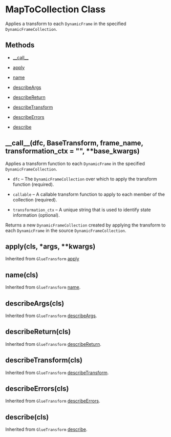 # MapToCollection Class<a name="aws-glue-api-crawler-pyspark-transforms-MapToCollection"></a>

Applies a transform to each `DynamicFrame` in the specified `DynamicFrameCollection`\.

## Methods<a name="aws-glue-api-crawler-pyspark-transforms-MapToCollection-_methods"></a>

+ [\_\_call\_\_](#aws-glue-api-crawler-pyspark-transforms-MapToCollection-__call__)

+ [apply](#aws-glue-api-crawler-pyspark-transforms-MapToCollection-apply)

+ [name](#aws-glue-api-crawler-pyspark-transforms-MapToCollection-name)

+ [describeArgs](#aws-glue-api-crawler-pyspark-transforms-MapToCollection-describeArgs)

+ [describeReturn](#aws-glue-api-crawler-pyspark-transforms-MapToCollection-describeReturn)

+ [describeTransform](#aws-glue-api-crawler-pyspark-transforms-MapToCollection-describeTransform)

+ [describeErrors](#aws-glue-api-crawler-pyspark-transforms-MapToCollection-describeErrors)

+ [describe](#aws-glue-api-crawler-pyspark-transforms-MapToCollection-describe)

## \_\_call\_\_\(dfc, BaseTransform, frame\_name, transformation\_ctx = "", \*\*base\_kwargs\)<a name="aws-glue-api-crawler-pyspark-transforms-MapToCollection-__call__"></a>

Applies a transform function to each `DynamicFrame` in the specified `DynamicFrameCollection`\.

+ `dfc` – The `DynamicFrameCollection` over which to apply the transform function \(required\)\.

+ `callable` – A callable transform function to apply to each member of the collection \(required\)\.

+ `transformation_ctx` – A unique string that is used to identify state information \(optional\)\.

Returns a new `DynamicFrameCollection` created by applying the transform to each `DynamicFrame` in the source `DynamicFrameCollection`\.

## apply\(cls, \*args, \*\*kwargs\)<a name="aws-glue-api-crawler-pyspark-transforms-MapToCollection-apply"></a>

Inherited from `GlueTransform` [apply](aws-glue-api-crawler-pyspark-transforms-GlueTransform.md#aws-glue-api-crawler-pyspark-transforms-GlueTransform-apply)

## name\(cls\)<a name="aws-glue-api-crawler-pyspark-transforms-MapToCollection-name"></a>

Inherited from `GlueTransform` [name](aws-glue-api-crawler-pyspark-transforms-GlueTransform.md#aws-glue-api-crawler-pyspark-transforms-GlueTransform-name)\.

## describeArgs\(cls\)<a name="aws-glue-api-crawler-pyspark-transforms-MapToCollection-describeArgs"></a>

Inherited from `GlueTransform` [describeArgs](aws-glue-api-crawler-pyspark-transforms-GlueTransform.md#aws-glue-api-crawler-pyspark-transforms-GlueTransform-describeArgs)\.

## describeReturn\(cls\)<a name="aws-glue-api-crawler-pyspark-transforms-MapToCollection-describeReturn"></a>

Inherited from `GlueTransform` [describeReturn](aws-glue-api-crawler-pyspark-transforms-GlueTransform.md#aws-glue-api-crawler-pyspark-transforms-GlueTransform-describeReturn)\.

## describeTransform\(cls\)<a name="aws-glue-api-crawler-pyspark-transforms-MapToCollection-describeTransform"></a>

Inherited from `GlueTransform` [describeTransform](aws-glue-api-crawler-pyspark-transforms-GlueTransform.md#aws-glue-api-crawler-pyspark-transforms-GlueTransform-describeTransform)\.

## describeErrors\(cls\)<a name="aws-glue-api-crawler-pyspark-transforms-MapToCollection-describeErrors"></a>

Inherited from `GlueTransform` [describeErrors](aws-glue-api-crawler-pyspark-transforms-GlueTransform.md#aws-glue-api-crawler-pyspark-transforms-GlueTransform-describeErrors)\.

## describe\(cls\)<a name="aws-glue-api-crawler-pyspark-transforms-MapToCollection-describe"></a>

Inherited from `GlueTransform` [describe](aws-glue-api-crawler-pyspark-transforms-GlueTransform.md#aws-glue-api-crawler-pyspark-transforms-GlueTransform-describe)\.